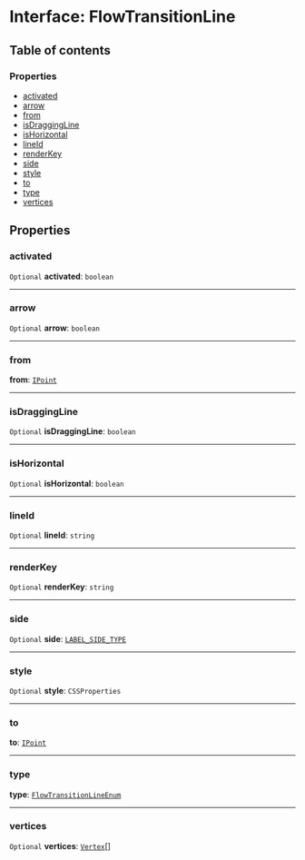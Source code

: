 # Interface: FlowTransitionLine

## Table of contents

### Properties

* [activated](/en/auto-docs/fixed-layout-editor/interfaces/FlowTransitionLine.md#activated)
* [arrow](/en/auto-docs/fixed-layout-editor/interfaces/FlowTransitionLine.md#arrow)
* [from](/en/auto-docs/fixed-layout-editor/interfaces/FlowTransitionLine.md#from)
* [isDraggingLine](/en/auto-docs/fixed-layout-editor/interfaces/FlowTransitionLine.md#isdraggingline)
* [isHorizontal](/en/auto-docs/fixed-layout-editor/interfaces/FlowTransitionLine.md#ishorizontal)
* [lineId](/en/auto-docs/fixed-layout-editor/interfaces/FlowTransitionLine.md#lineid)
* [renderKey](/en/auto-docs/fixed-layout-editor/interfaces/FlowTransitionLine.md#renderkey)
* [side](/en/auto-docs/fixed-layout-editor/interfaces/FlowTransitionLine.md#side)
* [style](/en/auto-docs/fixed-layout-editor/interfaces/FlowTransitionLine.md#style)
* [to](/en/auto-docs/fixed-layout-editor/interfaces/FlowTransitionLine.md#to)
* [type](/en/auto-docs/fixed-layout-editor/interfaces/FlowTransitionLine.md#type)
* [vertices](/en/auto-docs/fixed-layout-editor/interfaces/FlowTransitionLine.md#vertices)

## Properties

### activated

`Optional` **activated**: `boolean`

***

### arrow

`Optional` **arrow**: `boolean`

***

### from

**from**: [`IPoint`](/en/auto-docs/fixed-layout-editor/interfaces/IPoint.md)

***

### isDraggingLine

`Optional` **isDraggingLine**: `boolean`

***

### isHorizontal

`Optional` **isHorizontal**: `boolean`

***

### lineId

`Optional` **lineId**: `string`

***

### renderKey

`Optional` **renderKey**: `string`

***

### side

`Optional` **side**: [`LABEL_SIDE_TYPE`](/en/auto-docs/fixed-layout-editor/enums/LABEL_SIDE_TYPE.md)

***

### style

`Optional` **style**: `CSSProperties`

***

### to

**to**: [`IPoint`](/en/auto-docs/fixed-layout-editor/interfaces/IPoint.md)

***

### type

**type**: [`FlowTransitionLineEnum`](/en/auto-docs/fixed-layout-editor/enums/FlowTransitionLineEnum.md)

***

### vertices

`Optional` **vertices**: [`Vertex`](/en/auto-docs/fixed-layout-editor/interfaces/Vertex.md)\[]
